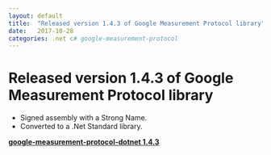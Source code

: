 ```yaml
---
layout: default
title:  "Released version 1.4.3 of Google Measurement Protocol library"
date:   2017-10-28
categories: .net c# google-measurement-protocol
---
```


# Released version 1.4.3 of Google Measurement Protocol library

- Signed assembly with a Strong Name.
- Converted to a .Net Standard library.
 
 **[google-measurement-protocol-dotnet 1.4.3](https://github.com/ion-sapoval/google-measurement-protocol-dotnet)**


<script>
var disqus_config = function () {
this.page.url = google-measurement-protocol-dotnet-1-4-3;  // Replace PAGE_URL with your page's canonical URL variable
this.page.identifier = google-measurement-protocol-dotnet-1-4-3; // Replace PAGE_IDENTIFIER with your page's unique identifier variable
};
</script>